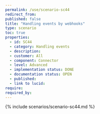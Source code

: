 ```yaml
---
permalink: /use/scenario-sc44
redirect_from: 
published: false
title: "Handling events by webhooks"
type: scenario
toc: true
properties:
  - id: SC44
  - category: Handling events
  - description:
  - customer: All
  - component: Connector
  - level: Advanced
  - implementation status: DONE
  - documentation status: OPEN
  - published:
  - link to lucid:
require:
required_by:
---
```


{% include scenarios/scenario-sc44.md %}
